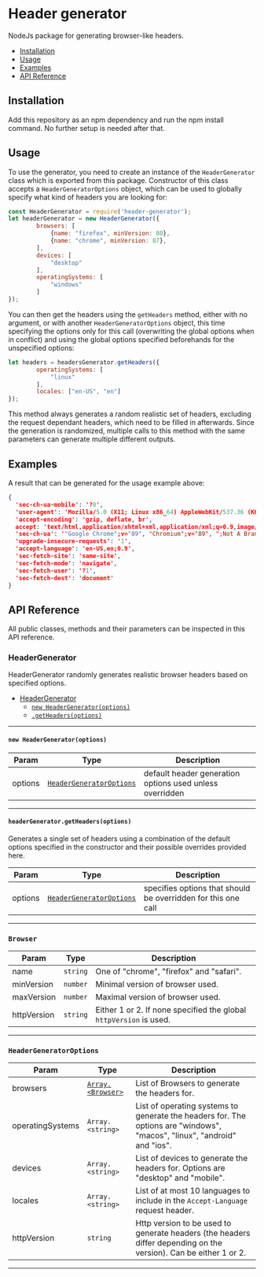 # Header generator
NodeJs package for generating browser-like headers.

<!-- toc -->

- [Installation](#installation)
- [Usage](#usage)
- [Examples](#examples)
- [API Reference](#api-reference)

<!-- tocstop -->

## Installation
Add this repository as an npm dependency and run the npm install command. No further setup is needed after that.
## Usage
To use the generator, you need to create an instance of the `HeaderGenerator` class which is exported from this package. Constructor of this class accepts a `HeaderGeneratorOptions` object, which can be used to globally specify what kind of headers you are looking for: 
```js
const HeaderGenerator = require('header-generator');
let headerGenerator = new HeaderGenerator({
        browsers: [
            {name: "firefox", minVersion: 80},
            {name: "chrome", minVersion: 87},
        ],
        devices: [
            "desktop"
        ],
        operatingSystems: [
            "windows"
        ]
});
```
You can then get the headers using the `getHeaders` method, either with no argument, or with another `HeaderGeneratorOptions` object, this time specifying the options only for this call (overwriting the global options when in conflict) and using the global options specified beforehands for the unspecified options:
```js
let headers = headersGenerator.getHeaders({
        operatingSystems: [
            "linux"
        ],
        locales: ["en-US", "en"]
});
```
This method always generates a random realistic set of headers, excluding the request dependant headers, which need to be filled in afterwards. Since the generation is randomized, multiple calls to this method with the same parameters can generate multiple different outputs.
## Examples
A result that can be generated for the usage example above:
```json
{
  'sec-ch-ua-mobile': '?0',
  'user-agent': 'Mozilla/5.0 (X11; Linux x86_64) AppleWebKit/537.36 (KHTML, like Gecko) Chrome/89.0.4389.72 Safari/537.36',
  'accept-encoding': 'gzip, deflate, br',
  accept: 'text/html,application/xhtml+xml,application/xml;q=0.9,image/avif,image/webp,image/apng,*/*;q=0.8,application/signed-exchange;v=b3;q=0.9',
  'sec-ch-ua': '"Google Chrome";v="89", "Chromium";v="89", ";Not A Brand";v="99"',
  'upgrade-insecure-requests': '1',
  'accept-language': 'en-US,en;0.9',
  'sec-fetch-site': 'same-site',
  'sec-fetch-mode': 'navigate',
  'sec-fetch-user': '?1',
  'sec-fetch-dest': 'document'
}
```
## API Reference
All public classes, methods and their parameters can be inspected in this API reference.

<a name="HeaderGenerator"></a>

### HeaderGenerator
HeaderGenerator randomly generates realistic browser headers based on specified options.


* [HeaderGenerator](#HeaderGenerator)
    * [`new HeaderGenerator(options)`](#new_HeaderGenerator_new)
    * [`.getHeaders(options)`](#HeaderGenerator+getHeaders)


* * *

<a name="new_HeaderGenerator_new"></a>

#### `new HeaderGenerator(options)`

| Param | Type | Description |
| --- | --- | --- |
| options | [<code>HeaderGeneratorOptions</code>](#HeaderGeneratorOptions) | default header generation options used unless overridden |


* * *

<a name="HeaderGenerator+getHeaders"></a>

#### `headerGenerator.getHeaders(options)`
Generates a single set of headers using a combination of the default options specified in the constructor
and their possible overrides provided here.


| Param | Type | Description |
| --- | --- | --- |
| options | [<code>HeaderGeneratorOptions</code>](#HeaderGeneratorOptions) | specifies options that should be overridden for this one call |


* * *

<a name="Browser"></a>

### `Browser`

| Param | Type | Description |
| --- | --- | --- |
| name | <code>string</code> | One of "chrome", "firefox" and "safari". |
| minVersion | <code>number</code> | Minimal version of browser used. |
| maxVersion | <code>number</code> | Maximal version of browser used. |
| httpVersion | <code>string</code> | Either 1 or 2. If none specified the global `httpVersion` is used. |


* * *

<a name="HeaderGeneratorOptions"></a>

### `HeaderGeneratorOptions`

| Param | Type | Description |
| --- | --- | --- |
| browsers | [<code>Array.&lt;Browser&gt;</code>](#Browser) | List of Browsers to generate the headers for. |
| operatingSystems | <code>Array.&lt;string&gt;</code> | List of operating systems to generate the headers for.  The options are "windows", "macos", "linux", "android" and "ios". |
| devices | <code>Array.&lt;string&gt;</code> | List of devices to generate the headers for. Options are "desktop" and "mobile". |
| locales | <code>Array.&lt;string&gt;</code> | List of at most 10 languages to include in the `Accept-Language` request header. |
| httpVersion | <code>string</code> | Http version to be used to generate headers (the headers differ depending on the version).   Can be either 1 or 2. |


* * *

